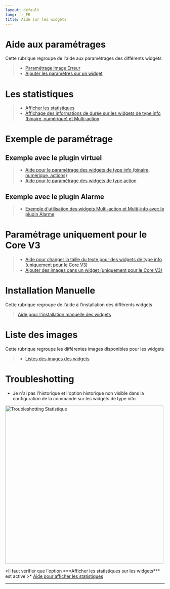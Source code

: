 ```yaml
---
layout: default
lang: fr_FR
title: Aide sur les widgets
---
```


# Aide aux paramétrages

Cette rubrique regroupe de l'aide aux paramétrages des différents widgets

> - <a href="{{site.baseurl}}/{{site.help}}/{{page.lang}}/error">Paramétrage image Erreur</a>
> - <a href="{{site.baseurl}}/{{site.help}}/{{page.lang}}/para">Ajouter les paramètres sur un widget</a>

# Les statistiques

> - <a href="{{site.baseurl}}/{{site.help}}/{{page.lang}}/stats">Afficher les statistiques</a>
> - <a href="{{site.baseurl}}/{{site.help}}/{{page.lang}}/stats_temps">Affichage des informations de durée sur les widgets de type info (binaire, numérique) et Multi-action</a>

# Exemple de paramétrage

## Exemple avec le plugin virtuel

> - <a href="{{site.baseurl}}/{{site.help}}/{{page.lang}}/config_info">Aide pour le paramétrage des widgets de type info (binaire, numérique, actions)</a>
> - <a href="{{site.baseurl}}/{{site.help}}/{{page.lang}}/config_action">Aide pour le paramétrage des widgets de type action</a>

## Exemple avec le plugin Alarme

> - <a href="{{site.baseurl}}/{{site.help}}/{{page.lang}}/config_plugin_alarm">Exemple d'utilisation des widgets Multi-action et Multi-info avec le plugin Alarme</a>

# Paramétrage uniquement pour le Core V3

> - <a href="{{site.baseurl}}/{{site.help}}/{{page.lang}}/size">Aide pour changer la taille du texte pour des widgets de type info (uniquement pour le Core V3)</a>
> - <a href="{{site.baseurl}}/{{site.help}}/{{page.lang}}/add_img">Ajouter des images dans un widget (uniquement pour le Core V3)</a>

# Installation Manuelle

Cette rubrique regroupe de l'aide à l'installation des différents widgets

> <a href="{{site.baseurl}}/{{site.help}}/{{page.lang}}/install_manu">Aide pour l'installation manuelle des widgets</a>

# Liste des images

Cette rubrique regroupe les différentes images disponibles pour les widgets

> - <a href="{{site.baseurl}}/{{site.widget}}/{{page.lang}}/list_img">Listes des images des widgets </a>

# Troubleshotting

- Je n'ai pas l'historique et l'option historique non visible dans la configuration de la commande sur les widgets de type info
<p><img src="{{site.baseurl}}/{{site.help}}/{{site.img}}/troubleshotting_1.png" alt="Troubleshotting Statistique" width="500" /></p>
>Il faut vérifier que l'option ***Afficher les statistiques sur les widgets*** est active
>* <a href="{{site.baseurl}}/{{site.help}}/{{page.lang}}/stats">Aide pour afficher les statistiques</a>

<hr />
